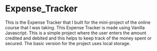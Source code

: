 # Expense_Tracker
This is the Expense Tracker that I built for the mini-project of the online course that I was taking.
This Expense Tracker is made using Vanilla Javascript.
This is a simple project where the user enters the amount credited and debited and this helps to keep track of the money spent or secured.
The basic version for the project uses local storage.
